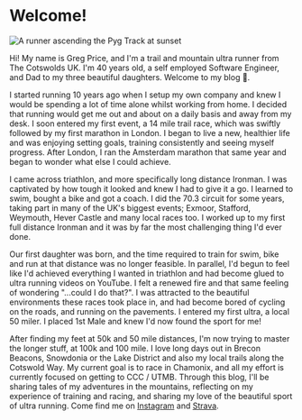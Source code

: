 # Welcome!  

![A runner ascending the Pyg Track at sunset](/images/uts_pic_1.jpg)

Hi! My name is Greg Price, and I'm a trail and mountain ultra runner from The Cotswolds UK. I'm 40 years old, a self employed Software Engineer, and Dad to my three beautiful daughters. Welcome to my blog 👋.

I started running 10 years ago when I setup my own company and knew I would be spending a lot of time alone whilst working from home. I decided that running would get me out and about on a daily basis and away from my desk. I soon entered my first event, a 14 mile trail race, which was swiftly followed by my first marathon in London. I began to live a new, healthier life and was enjoying setting goals, training consistently and seeing myself progress. After London, I ran the Amsterdam marathon that same year and began to wonder what else I could achieve. 

I came across triathlon, and more specifically long distance Ironman. I was captivated by how tough it looked and knew I had to give it a go. I learned to swim, bought a bike and got a coach. I did the 70.3 circuit for some years, taking part in many of the UK's biggest events; Exmoor, Stafford, Weymouth, Hever Castle and many local races too. I worked up to my first full distance Ironman and it was by far the most challenging thing I'd ever done.

Our first daughter was born, and the time required to train for swim, bike and run at that distance was no longer feasible. In parallel, I'd begun to feel like I'd achieved everything I wanted in triathlon and had become glued to ultra running videos on YouTube. I felt a renewed fire and that same feeling of wondering "...could I do that?". I was attracted to the beautiful environments these races took place in, and had become bored of cycling on the roads, and running on the pavements. I entered my first ultra, a local 50 miler. I placed 1st Male and knew I'd now found the sport for me!

After finding my feet at 50k and 50 mile distances, I'm now trying to master the longer stuff, at 100k and 100 mile. I love long days out in Brecon Beacons, Snowdonia or the Lake District and also my local trails along the Cotswold Way. My current goal is to race in Chamonix, and all my effort is currently focused on getting to CCC / UTMB. Through this blog, I'll be sharing tales of my adventures in the mountains, reflecting on my experience of training and racing, and sharing my love of the beautiful sport of ultra running. Come find me on [Instagram][1] and [Strava][2].

[1]: https://www.instagram.com/run.greg.run/
[2]: https://www.strava.com/athletes/2722084
